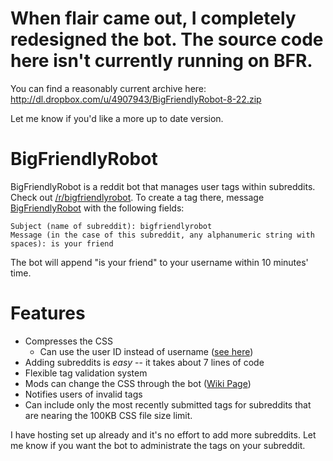 # When flair came out, I completely redesigned the bot. The source code here isn't currently running on BFR.

You can find a reasonably current archive here: http://dl.dropbox.com/u/4907943/BigFriendlyRobot-8-22.zip

Let me know if you'd like a more up to date version.

# BigFriendlyRobot #

BigFriendlyRobot is a reddit bot that manages user tags within subreddits.  Check out [/r/bigfriendlyrobot](http://reddit.com/r/bigfriendlyrobot).  To create a tag there, message [BigFriendlyRobot](http://www.reddit.com/message/compose/?to=BigFriendlyRobot) with the following fields:

	Subject (name of subreddit): bigfriendlyrobot
	Message (in the case of this subreddit, any alphanumeric string with spaces): is your friend
	
The bot will append "is your friend" to your username within 10 minutes' time.

# Features #

* Compresses the CSS
	* Can use the user ID instead of username ([see here](http://www.reddit.com/r/soccer/comments/dyw0p/concerning_user_crests/c13zuu2))
* Adding subreddits is _easy_ -- it takes about 7 lines of code
* Flexible tag validation system
* Mods can change the CSS through the bot ([Wiki Page](https://github.com/OneWhoFrogs/BigFriendlyRobot/wiki/Editing-the-CSS))
* Notifies users of invalid tags
* Can include only the most recently submitted tags for subreddits that are nearing the 100KB CSS file size limit.

I have hosting set up already and it's no effort to add more subreddits. Let me know if you want the bot to administrate the tags on your subreddit.